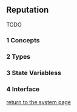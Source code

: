 ## Reputation

TODO

### 1 Concepts

### 2 Types

### 3 State Variabless

### 4 Interface


[return to the system page](../../README.md)